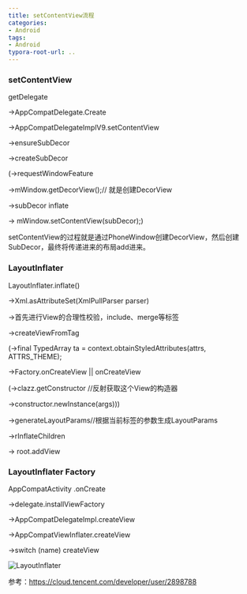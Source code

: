 ```yaml
---
title: setContentView流程
categories: 
- Android
tags:
- Android
typora-root-url: ..
---
```



### setContentView

getDelegate

->AppCompatDelegate.Create

->AppCompatDelegateImplV9.setContentView

->ensureSubDecor

->createSubDecor

(->requestWindowFeature

->mWindow.getDecorView();// 就是创建DecorView

->subDecor inflate

-> mWindow.setContentView(subDecor);)

setContentView的过程就是通过PhoneWindow创建DecorView，然后创建SubDecor，最终将传递进来的布局add进来。



### LayoutInflater

LayoutInflater.inflate()

->Xml.asAttributeSet(XmlPullParser  parser)

->首先进行View的合理性校验，include、merge等标签

->createViewFromTag

(->final TypedArray ta = context.obtainStyledAttributes(attrs, ATTRS_THEME);

->Factory.onCreateView || onCreateView

(->clazz.getConstructor //反射获取这个View的构造器

->constructor.newInstance(args)))

->generateLayoutParams//根据当前标签的参数生成LayoutParams

->rInflateChildren

-> root.addView


### LayoutInflater Factory 

AppCompatActivity .onCreate

->delegate.installViewFactory

->AppCompatDelegateImpl.createView

->AppCompatViewInflater.createView

->switch (name)  createView

![LayoutInflater](/images/Activity/LayoutInflater-1594026178672.png)

参考：https://cloud.tencent.com/developer/user/2898788